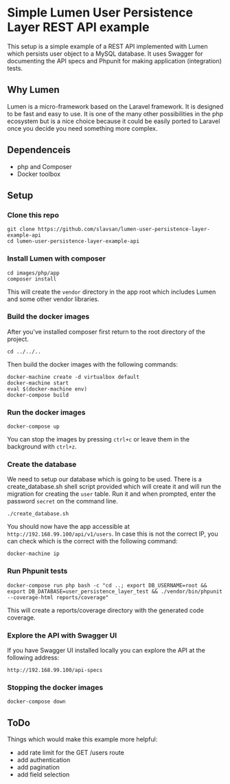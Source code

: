 # Simple Lumen User Persistence Layer REST API example

This setup is a simple example of a REST API implemented with Lumen which persists user object to a MySQL database.
It uses Swagger for documenting the API specs and Phpunit for making application (integration) tests.

## Why Lumen

Lumen is a micro-framework based on the Laravel framework. It is designed to be
fast and easy to use. It is one of the many other possibilities in the php ecosystem
but is a nice choice because it could be easily ported to Laravel once you decide
you need something more complex.

## Dependenceis

- php and Composer
- Docker toolbox

## Setup

### Clone this repo

```
git clone https://github.com/slavsan/lumen-user-persistence-layer-example-api
cd lumen-user-persistence-layer-example-api
```

### Install Lumen with composer

```
cd images/php/app
composer install
```

This will create the `vendor` directory in the app root which includes Lumen and some other vendor libraries.

### Build the docker images

After you've installed composer first return to the root directory of the project.

```
cd ../../..
```

Then build the docker images with the following commands:

```
docker-machine create -d virtualbox default
docker-machine start
eval $(docker-machine env)
docker-compose build
```

### Run the docker images

```
docker-compose up
```

You can stop the images by pressing `ctrl+c` or leave them in the background
with `ctrl+z`.

### Create the database

We need to setup our database which is going to be used. There is a create_database.sh shell script provided which
will create it and will run the migration for creating the `user` table. Run it and when prompted, enter
the password `secret` on the command line.

```
./create_database.sh
```

You should now have the app accessible at `http://192.168.99.100/api/v1/users`.
In case this is not the correct IP, you can check which is the correct with the following command:

```
docker-machine ip
```

### Run Phpunit tests

```
docker-compose run php bash -c "cd ..; export DB_USERNAME=root && export DB_DATABASE=user_persistence_layer_test && ./vendor/bin/phpunit --coverage-html reports/coverage"
```

This will create a reports/coverage directory with the generated code coverage.

### Explore the API with Swagger UI

If you have Swagger UI installed locally you can explore the API at the following address:

```
http://192.168.99.100/api-specs
```

### Stopping the docker images

```
docker-compose down
```

## ToDo

Things which would make this example more helpful:

- add rate limit for the GET /users route
- add authentication
- add pagination
- add field selection
